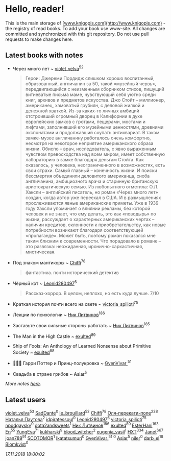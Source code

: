 # Hello, reader!
This is the main storage of [www.knigopis.com](http://www.knigopis.com) - the registry of read books.
To add your book use www-site. All changes are committed and synchronized with this git repository.
Do not use pull requests to make changes here.


## Latest books with notes
* Через много лет ~ [violet_velva](users/116/116961712580551399099-google)<sup>52</sup>
    > Герои: Джереми Пордидж слишком хорошо воспитанный, образованный, англичанин за 50, такой «музейный червь», передвигающийся с неизменным сборником стихов, пишущий витиеватые письма маме, чувствующий себя уютно среди книг, архивов и предметов искусства. Джо Стойт – миллионер, американец, хамоватый грубиян, с деловой жилкой и денежной хваткой. Из-за каких-то личных амбиций отстроивший огромный дворец в Калифорнии в духе европейских замков с гротами, пещерами, мостами и лифтами, заполнивший его музейными ценностями, древними экспонатами и продолжавший скупать антиквариат. В таком замке-музее англичанину работалось очень комфортно, несмотря на некоторое неприятие американского образа жизни. Обиспо – врач, исследователь, с явно выраженным чувством превосходства над всем миром, имеет собственную лабораторию в замке благодаря деньгам Стойта. Как оказалось, у человека, неограниченного в возможностях, есть свои страхи. Самый главный – конечность жизни. И поиски бессмертия объединили деловитого американца, сноба англичанина, амбициозного врача и старинную британскую аристократическую семью. Из любопытного отметила: О.Л. Хаксли – английский писатель, но роман «Через много лет» создан, когда автор уже переехал в США. И в размышлениях прослеживаются явные американские приметы. Уже в 1939 году Хаксли упоминает о влиянии рекламы, без которой человек и не знает, что ему делать, это как «поводырь» по жизни, рассуждает о характерных американских чертах – наличии кредитов, склонности к приобретательству, как новые потребности возникают благодаря соответствующей «пропаганде». Может быть, поэтому роман показался мне таким близким к современности. Что порадовало в романе – это развязка: неожиданная, иронично-саркастичная, мистическая.

* Под знаком мантикоры ~ [Chiffi](users/105/105831994080785626680-google)<sup>78</sup>
    > фантастика. почти исторический детектив

* Чёрный кот ~ [Leonid280497](users/684/684095007-yandex)<sup>6</sup>
    > Рассказ-хоррор. В целом, неплохо, но есть куда лучше. 7/10

* Краткая история почти всего на свете ~ [victoria_spilioti](users/219/219259003-vkontakte)<sup>75</sup>

* Лекции по психологии ~ [Ник Литвинов](users/241/241974816-vkontakte)<sup>186</sup>

* Заставьте свои сильные стороны работать ~ [Ник Литвинов](users/241/241974816-vkontakte)<sup>185</sup>

* The Man in the High Castle ~ [exulted](users/100/100599204551896265722-google)<sup>89</sup>

* Ship of Fools: An Anthology of Learned Nonsense about Primitive Society ~ [exulted](users/100/100599204551896265722-google)<sup>88</sup>

* 🧙🏻‍♂️ Гарри Поттер и Принц-полукровка ~ [GvenVivar ](users/158/158266434925901-facebook)<sup>51</sup>

* Свадьба в стране грибов ~ [Asiar](users/115/115902526849562271887-google)<sup>5</sup>


_More notes [here](latest_books_with_notes.md)._


## Latest users
[violet_velva](users/116/116961712580551399099-google)<sup>53</sup> 
[SadDante](users/106/106542587075125362464-google)<sup>0</sup> 
[le_brouillard](users/133/13330781-vkontakte)<sup>52</sup> 
[Chiffi](users/105/105831994080785626680-google)<sup>78</sup> 
[Оля-перекати-поле](users/108/10848515355906827860-mailru)<sup>228</sup> 
[ Наталья Паутова](users/850/8505581439164914115-mailru)<sup>2</sup> 
[idpiratessoul](users/462/462695837-vkontakte)<sup>0</sup> 
[Leonid280497](users/684/684095007-yandex)<sup>6</sup> 
[victoria_spilioti](users/219/219259003-vkontakte)<sup>75</sup> 
[npodgaysky](users/331/3318941-vkontakte)<sup>0</sup> 
[dota2andsweets](users/100/100671409-vkontakte)<sup>1</sup> 
[Ник Литвинов](users/241/241974816-vkontakte)<sup>186</sup> 
[exulted](users/100/100599204551896265722-google)<sup>89</sup> 
[EsterHani](users/305/30558181-vkontakte)<sup>163</sup> 
[En](users/333/333646551-vkontakte)<sup>55</sup> 
[YungEva](users/153/153932733-vkontakte)<sup>71</sup> 
[kukharski](users/106/106006402120489140078-google)<sup>9</sup> 
[blood_witcher](users/158/158994213-vkontakte)<sup>2</sup> 
[eugenia_vasil](users/155/155589403-vkontakte)<sup>1</sup> 
[HXT](users/100/100002563462782-facebook)<sup>334</sup> 
[Janet](users/108/108113656204404967440-google)<sup>667</sup> 
[joan789](users/240/2401650-vkontakte)<sup>91</sup> 
[SCOTOMOR](users/108/108346258937611636820-google)<sup>1</sup> 
[Ikatatsumuri](users/551/55184516-vkontakte)<sup>0</sup> 
[GvenVivar ](users/158/158266434925901-facebook)<sup>51</sup> 
[](users/846/846890718375-odnoklassniki)<sup>0</sup> 
[Asiar](users/115/115902526849562271887-google)<sup>5</sup> 
[niler](users/983/98355385-vkontakte)<sup>0</sup> 
[darb_el](users/184/184135339-vkontakte)<sup>18</sup> 
[Blomkvist](users/108/108403801502461688284-google)<sup>0</sup> 


_17.11.2018 18:00:02_
